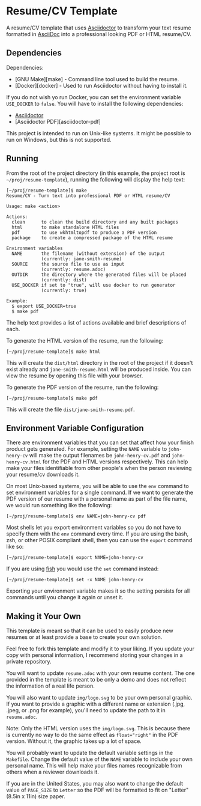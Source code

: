 Resume/CV Template
==================

A resume/CV template that uses [Asciidoctor][asciidoctor] to transform your text
resume formatted in [AsciiDoc][asciidoc] into a professional looking PDF or HTML
resume/CV.

[asciidoc]: https://en.wikipedia.org/wiki/AsciiDoc
[asciidoctor]: https://asciidoctor.org/

Dependencies
------------

Dependencies:

  * [GNU Make][make] - Command line tool used to build the resume.
  * [Docker][docker] - Used to run Asciidoctor without having to install it.

If you do not wish yo run Docker, you can set the environment variable
`USE_DOCKER` to `false`.  You will have to install the following dependencies:

  * [Asciidoctor][asciidoctor]
  * [Asciidoctor PDF][asciidoctor-pdf]

This project is intended to run on Unix-like systems.  It might be possible to
run on Windows, but this is not supported.

Running
-------

From the root of the project directory (in this example, the project root is
`~/proj/resume-template`), running the following will display the help text:

    [~/proj/resume-template]$ make
    Resume/CV - Turn text into professional PDF or HTML resume/CV

    Usage: make <action>

    Actions:
      clean      to clean the build directory and any built packages
      html       to make standalone HTML files
      pdf        to use wkhtmltopdf to produce a PDF version
      package    to create a compressed package of the HTML resume

    Environment variables
      NAME       the filename (without extension) of the output
                 (currently: jane-smith-resume)
      SOURCE     the source file to use as input
                 (currently: resume.adoc)
      OUTDIR     the directory where the generated files will be placed
                 (currently: dist)
      USE_DOCKER if set to "true", will use docker to run generator
                 (currently: true)

    Example:
      $ export USE_DOCKER=true
      $ make pdf

The help text provides a list of actions available and brief descriptions of
each.

To generate the HTML version of the resume, run the following:

    [~/proj/resume-template]$ make html

This will create the `dist/html` directory in the root of the project if it
doesn't exist already and `jane-smith-resume.html` will be produced inside. You
can view the resume by opening this file with your browser.

To generate the PDF version of the resume, run the following:

    [~/proj/resume-template]$ make pdf

This will create the file `dist/jane-smith-resume.pdf`.

Environment Variable Configuration
----------------------------------

There are environment variables that you can set that affect how your finish
product gets generated.  For example, setting the `NAME` variable to
`john-henry-cv` will make the output filenames be `john-henry-cv.pdf` and
`john-henry-cv.html` for the PDF and HTML versions respectively.  This can help
make your files identifiable from other people's when the person reviewing your
resume/cv downloads it.

On most Unix-based systems, you will be able to use the `env` command to set
environment variables for a single command.  If we want to generate the PDF
version of our resume with a personal name as part of the file name, we would
run something like the following:

    [~/proj/resume-template]$ env NAME=john-henry-cv pdf

Most shells let you export environment variables so you do not have to specify
them with the `env` command every time.  If you are using the bash, zsh, or
other POSIX compliant shell, then you can use the `export` command like so:

    [~/proj/resume-template]$ export NAME=john-henry-cv

If you are using [fish](https://fishshell.com/) you would use the `set` command
instead:

    [~/proj/resume-template]$ set -x NAME john-henry-cv

Exporting your environment variable makes it so the setting persists for all
commands until you change it again or unset it.

Making it Your Own
------------------

This template is meant so that it can be used to easily produce new resumes or
at least provide a base to create your own solution.

Feel free to fork this template and modify it to your liking.  If you update
your copy with personal information, I recommend storing your changes in
a private repository.

You will want to update `resume.adoc` with your own resume content.  The one
provided in the template is meant to be only a demo and does not reflect the
information of a real life person.

You will also want to update `img/logo.svg` to be your own personal graphic.  If
you want to provide a graphic with a different name or extension (.jpg, .jpeg,
or .png for example), you'll need to update the path to it in `resume.adoc`.

Note: Only the HTML version uses the `img/logo.svg`.  This is because there is
currently no way to do the same effect as `float="right"` in the PDF version.
Without it, the graphic takes up a lot of space.

You will probably want to update the default variable settings in the
`Makefile`.  Change the default value of the `NAME` variable to include your own
personal name.  This will help make your files names recognizable from
others when a reviewer downloads it.

If you are in the United States, you may also want to change the default value
of `PAGE_SIZE` to `Letter` so the PDF will be formatted to fit on "Letter"
(8.5in x 11in) size paper.
